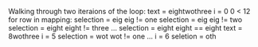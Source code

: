 Walking through two iteraions of the loop:
text = eightwothree
i = 0
0 < 12
for row in mapping:
    selection = eig
    eig != one
    selection = eig
    eig != two
    selection = eight
    eight != three
    ...
    selection = eight
    eight == eight
    text = 8wothree
    i = 5
        selection = wot
        wot != one
        ...
        i = 6
           seletion = oth 
